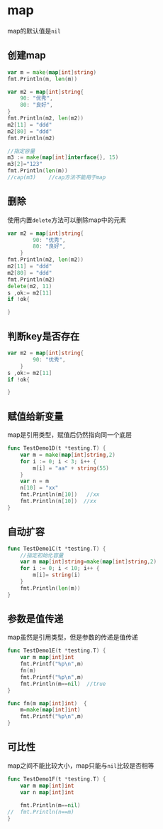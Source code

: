 # map

map的默认值是`nil`

## 创建map

```go
var m = make(map[int]string)
fmt.Println(m, len(m))

var m2 = map[int]string{
    90: "优秀",
    80: "良好",
}
fmt.Println(m2, len(m2))
m2[11] = "ddd"
m2[80] = "ddd"
fmt.Println(m2)

//指定容量   
m3 := make(map[int]interface{}, 15)
m3[2]="123"
fmt.Println(len(m))
//cap(m3)    //cap方法不能用于map
```

## 删除

使用内置`delete`方法可以删除map中的元素

```go
var m2 = map[int]string{
		90: "优秀",
		80: "良好",
	}
fmt.Println(m2, len(m2))
m2[11] = "ddd"
m2[80] = "ddd"
fmt.Println(m2)
delete(m2, 11)
s ,ok:= m2[11]
if !ok{

}
```

## 判断key是否存在

```go
var m2 = map[int]string{
		90: "优秀",	 
	}  
s ,ok:= m2[11]
if !ok{

}
```

## 赋值给新变量

map是引用类型，赋值后仍然指向同一个底层

```go
func TestDemo1D(t *testing.T) {
	var m = make(map[int]string,2)
	for i := 0; i < 3; i++ {
		m[i] = "aa" + string(55)
	}
	var n = m
	n[10] = "xx"
	fmt.Println(m[10])   //xx
	fmt.Println(n[10])  //xx
}
```

## 自动扩容

```go
func TestDemo1C(t *testing.T) {
	//指定初始化容量
	var m map[int]string=make(map[int]string,2)
	for i := 0; i < 10; i++ {
		m[i]= string(i)
	}
	fmt.Println(len(m))
}
```

## 参数是值传递

map虽然是引用类型，但是参数的传递是值传递

```go
func TestDemo1E(t *testing.T) {
	var m map[int]int
	fmt.Printf("%p\n",m)
	fn(m)
	fmt.Printf("%p\n",m)
	fmt.Println(m==nil)  //true
}

func fn(m map[int]int)  {
	m=make(map[int]int)
	fmt.Printf("%p\n",m)
}
```

## 可比性

map之间不能比较大小，map只能与`nil`比较是否相等

```go
func TestDemo1F(t *testing.T) {
	var m map[int]int
	var n map[int]int
	
	fmt.Println(m==nil)
//	fmt.Println(n==m)
}
```